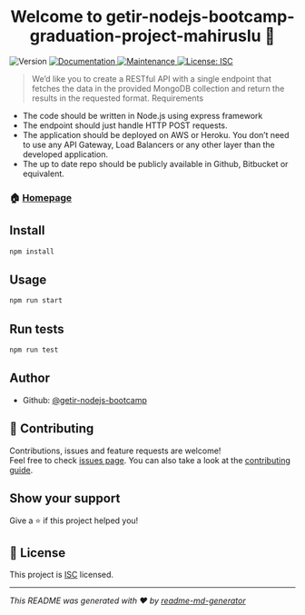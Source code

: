 <h1 align="center">Welcome to getir-nodejs-bootcamp-graduation-project-mahiruslu 👋</h1>
<p>
  <img alt="Version" src="https://img.shields.io/badge/version-1.0.0-blue.svg?cacheSeconds=2592000" />
  <a href="https://github.com/getir-nodejs-bootcamp/getir-nodejs-bootcamp-graduation-project-mahiruslu#readme" target="_blank">
    <img alt="Documentation" src="https://img.shields.io/badge/documentation-yes-brightgreen.svg" />
  </a>
  <a href="https://github.com/getir-nodejs-bootcamp/getir-nodejs-bootcamp-graduation-project-mahiruslu/graphs/commit-activity" target="_blank">
    <img alt="Maintenance" src="https://img.shields.io/badge/Maintained%3F-yes-green.svg" />
  </a>
  <a href="https://github.com/getir-nodejs-bootcamp/getir-nodejs-bootcamp-graduation-project-mahiruslu/blob/master/LICENSE" target="_blank">
    <img alt="License: ISC" src="https://img.shields.io/github/license/getir-nodejs-bootcamp/getir-nodejs-bootcamp-graduation-project-mahiruslu" />
  </a>
</p>

> We’d like you to create a RESTful API with a single endpoint that fetches the data in the provided MongoDB collection and return the results in the requested format. Requirements - The code should be written in Node.js using express framework - The endpoint should just handle HTTP POST requests. - The application should be deployed on AWS or Heroku. You don’t need to use any API Gateway, Load Balancers or any other layer than the developed application. - The up to date repo should be publicly available in Github, Bitbucket or equivalent.

### 🏠 [Homepage](https://github.com/getir-nodejs-bootcamp/getir-nodejs-bootcamp-graduation-project-mahiruslu#readme)

## Install

```sh
npm install
```

## Usage

```sh
npm run start
```

## Run tests

```sh
npm run test
```

## Author

* Github: [@getir-nodejs-bootcamp](https://github.com/getir-nodejs-bootcamp)

## 🤝 Contributing

Contributions, issues and feature requests are welcome!<br />Feel free to check [issues page](https://github.com/getir-nodejs-bootcamp/getir-nodejs-bootcamp-graduation-project-mahiruslu/issues). You can also take a look at the [contributing guide](https://github.com/getir-nodejs-bootcamp/getir-nodejs-bootcamp-graduation-project-mahiruslu/blob/master/CONTRIBUTING.md).

## Show your support

Give a ⭐️ if this project helped you!

## 📝 License

This project is [ISC](https://github.com/getir-nodejs-bootcamp/getir-nodejs-bootcamp-graduation-project-mahiruslu/blob/master/LICENSE) licensed.

***
_This README was generated with ❤️ by [readme-md-generator](https://github.com/kefranabg/readme-md-generator)_
